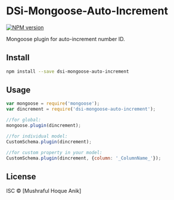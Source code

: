 # DSi-Mongoose-Auto-Increment

[![NPM version][npm-image]][npm-url]

Mongoose plugin for auto-increment number ID.

## Install

```bash
npm install --save dsi-mongoose-auto-increment
```

## Usage

```js
var mongoose = require('mongoose');
var dincrement = require('dsi-mongoose-auto-increment');

//for global:
mongoose.plugin(dincrement);

//for individual model:
CustomSchema.plugin(dincrement);

//for custom property in your model:
CustomSchema.plugin(dincrement, {column: '_ColumnName_'});


```

## License

ISC © [Mushraful Hoque Anik]

[npm-image]: https://img.shields.io/npm/v/dsi-mongoose-auto-increment.svg?style=flat-square
[npm-url]: https://www.npmjs.com/package/dsi-mongoose-auto-increment
